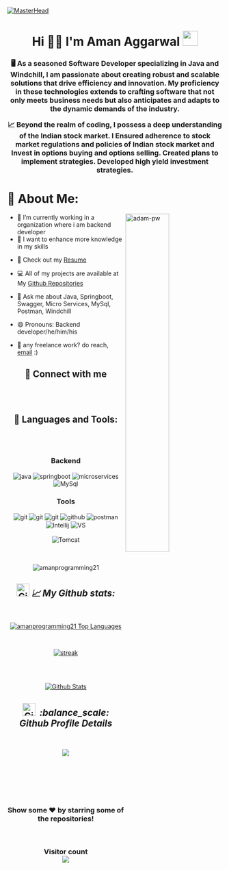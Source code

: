 <!----------------------------------- Banner Section ------------------------------------>

[![MasterHead](https://miro.medium.com/v2/resize:fit:720/format:webp/1*g0htFSEnplHtdXYcZG3qZQ.gif)]("https://amanprogramming21.github.io/")

<!----------------------------------- Heading Section ------------------------------------>
<h1 align="center">
    Hi 🙋‍♂️ I'm Aman Aggarwal
    <img src="https://camo.githubusercontent.com/d3359cb00ab0b5ed8f2e1fe3fceb4fbaf3b614340f8c0db99c17b9f50b351770/68747470733a2f2f656d6f6a69732e736c61636b6d6f6a69732e636f6d2f656d6f6a69732f696d616765732f313533313834393433302f343234362f626c6f622d73756e676c61737365732e6769663f31353331383439343330" width="35">
</h1>

<!----------------------------------- About Section ------------------------------------>

<h3 align="center">🖥️ As a seasoned Software Developer specializing in Java and Windchill, I am passionate about creating robust and scalable solutions that drive efficiency and innovation. My proficiency in these technologies extends to crafting software that not only meets business needs but also anticipates and adapts to the dynamic demands of the industry.

📈 Beyond the realm of coding, I possess a deep understanding of the Indian stock market. I Ensured adherence to stock market regulations and policies of Indian stock market and Invest in options buying and options selling. Created plans to implement strategies. Developed high yield investment strategies.</h3>

# 💫 About Me:

<img  align="right" src="https://github.com/Adam-pw/Adam-pw/blob/main/animation_500_kxa883sd.gif" alt="adam-pw" width="45%" />

- 🔭 I’m currently working in a organization where i am backend developer 
- 🌱 I want to enhance more knowledge in my skills
<!-- need to add resume drive link -->
- 📄 Check out my [Resume](https://drive.google.com/file/d/13WfLcJAfJyaVfzC-a3xcAP_wL0JyRUDd/view?usp=drive_link) 
- 💻 All of my projects are available at My [Github Repositories](https://github.com/amanprogramming21?tab=repositories)

- 💬 Ask me about Java, Springboot, Swagger, Micro Services, MySql, Postman, Windchill

- 😄 Pronouns: Backend developer/he/him/his
- 💼 any freelance work? do reach, [email](mailto:amana9383@gmail.com) :)
  <br/>

<h2 align="center">📱 Connect with me</h2>
<br />

<div align="center">




</div>

<br />

<h2 align="center">🚀 Languages and Tools:</h2>
<br/>
<div align="center">
 
 <br/>
  <div align="center"><h3 align="center">Backend</h3> 
  <img src="https://img.shields.io/badge/java-%23E34F26.svg?style=for-the-badge&logo=java&logoColor=white" align="center" alt="java">
<img src="https://img.shields.io/badge/SpringBoot-339933?style=for-the-badge&logo=nodedotjs&logoColor=white" align="center" alt="springboot" />
<img src="https://img.shields.io/badge/Micro Services-000000?style=for-the-badge&logo=express&logoColor=white" align="center" alt="microservices"/>
<img src="https://img.shields.io/badge/MySql-4EA94B?style=for-the-badge&logo=mongodb&logoColor=white" align="center" alt="MySql"/>
 </div>
  
  <div align="center"><h3 align="center">Tools</h3> 
   <img src="https://img.shields.io/badge/heroku-%23430098.svg?style=for-the-badge&logo=heroku&logoColor=white" align="center" alt="git"/>
   <img src="https://img.shields.io/badge/netlify-%23000000.svg?style=for-the-badge&logo=netlify&logoColor=#00C7B7" align="center" alt="git"/>
   <img src="https://img.shields.io/badge/vercel-%23000000.svg?style=for-the-badge&logo=vercel&logoColor=whit" align="center" alt="git"/>
<img src="https://img.shields.io/badge/GitHub-100000?style=for-the-badge&logo=github&logoColor=white"  align="center" alt="github"/>
<img src ="https://img.shields.io/badge/Postman-FF6C37?style=for-the-badge&logo=postman&logoColor=white" align="center" alt="postman">
<img src = "https://img.shields.io/badge/Intellij idea-%23000000.svg?style=for-the-badge&logo=Intellij&logoColor=white" align="center" alt="Intellij">
   <img src="https://img.shields.io/badge/Visual%20Studio-5C2D91.svg?style=for-the-badge&logo=visual-studio&logoColor=white"  align="center" alt="VS"/>
   <br/>
<br/>
   <img src="https://img.shields.io/badge/Tomcat-4A154B?style=for-the-badge&logo=tomcat&logoColor=white" align="center" alt="Tomcat"/>
 </div>
</div>

<br/>
<br/>
  
<p align="center"> <img src="https://komarev.com/ghpvc/?username=amanprogramming21&label=Profile%20views&color=ee4e20&style=flat" alt="amanprogramming21" /> </p>

<h2 align="center"><img src="https://media.giphy.com/media/W5eoZHPpUx9sapR0eu/giphy.gif" width="30px" alt="Git"/>&nbsp;<i><b>📈 My Github stats:</b></i> </h2>
   <br/>   
    <p align="center">      
  <a href="https://github.com/amanprogramming21/github-readme-stats"><img alt="amanprogramming21 Top Languages" src="https://github-readme-stats.vercel.app/api/top-langs/?username=amanprogramming21&langs_count=8&count_private=true&layout=compact&theme=react&hide_border=true&bg_color=0D1117" /></a>
      </p>      
     <br/>
   <p align="center">
    <a href="https://github.com/amanprogramming21/github-readme-streak-stats">
        <img title="🔥 Get streak stats for your profile at git.io/streak-stats" alt=" streak" src="https://github-readme-streak-stats.herokuapp.com/?user=amanprogramming21&hide_border=true&theme=react&hide_border=true&bg_color=0D1117"/>
    </a>
</p>

  <br/>
  <br/>
     <p align="center">                                                                                                 
    <a href="https://github.com/amanprogramming21/github-readme-stats"><img alt=" Github Stats" src="https://github-readme-stats.vercel.app/api?username=amanprogramming21&show_icons=true&locale=en&theme=react&hide_border=true&bg_color=0D1117" alt="amanprogramming21" /></a>
    </p>

<!-- -------------------------- -->
<h2 align="center"><img src="https://media.giphy.com/media/W5eoZHPpUx9sapR0eu/giphy.gif" width="30px" alt="Git"/>&nbsp;<i><b> :balance_scale: Github Profile Details</b></i> </h2>
   <br/>   
    <p align="center">      
<a href="https://github.com/amanprogramming21">
<img src="https://github-profile-summary-cards.vercel.app/api/cards/profile-details?username=amanprogramming21&theme=radical" />
</a>
      </p>      
     <br/>
<p align="center" ><img src="https://github-profile-trophy.vercel.app/?username=amanprogramming21&theme=vue" alt=""/> </p>
</p>

  <br/>

<br/>

<h3 align="center">
 Show some ❤️ by starring some of the repositories!
</h3>
<br>

<h3 align="center"> 
  Visitor count <br>
  <img src="https://profile-counter.glitch.me/amanprogramming21/count.svg" />
</h3>
